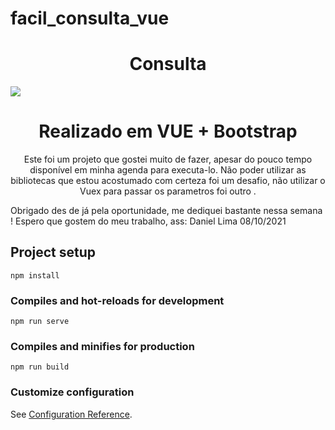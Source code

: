 # facil_consulta_vue
<h1 align="center">Consulta</h1>

![](https://media.giphy.com/media/3OtcGVbyaovaoRJn21/giphy.gif)
<h1 align="center">Realizado em VUE + Bootstrap</h1>
<p align="center">
Este foi um projeto que gostei muito de fazer, apesar do pouco tempo disponível em minha agenda para executa-lo.
Não poder utilizar as bibliotecas que estou acostumado com certeza foi um desafio, não utilizar o Vuex para passar os parametros foi outro .
</p>


Obrigado des de já pela oportunidade, me dediquei bastante nessa semana ! 
Espero que gostem do meu trabalho, ass: Daniel Lima 08/10/2021
## Project setup
```
npm install
```

### Compiles and hot-reloads for development
```
npm run serve
```

### Compiles and minifies for production
```
npm run build
```

### Customize configuration
See [Configuration Reference](https://cli.vuejs.org/config/).
